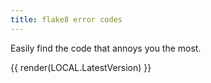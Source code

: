 ```yaml
---
title: flake8 error codes
---
```


Easily find the code that annoys you the most.

{{ render(LOCAL.LatestVersion) }}
